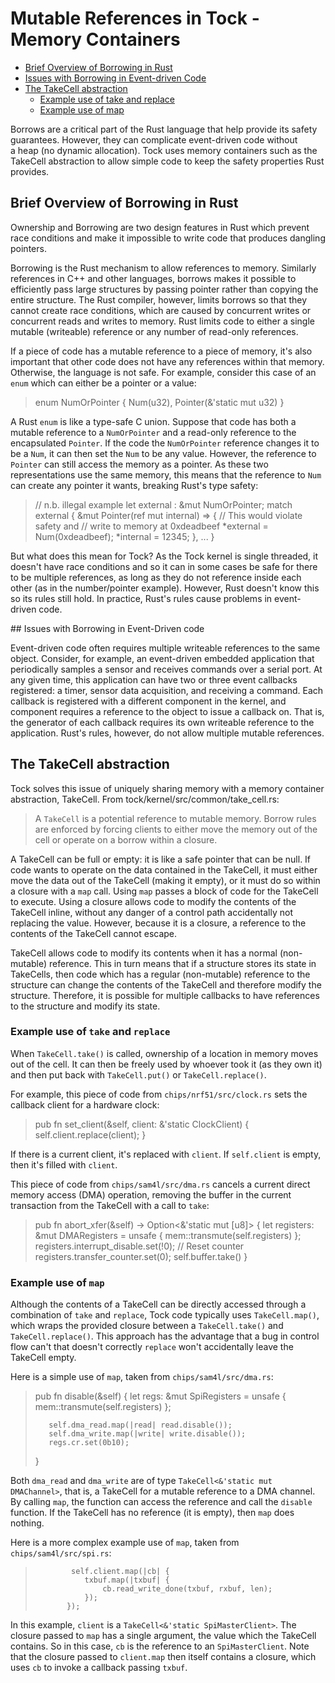 # Mutable References in Tock - Memory Containers

- [Brief Overview of Borrowing in Rust](#borrowing_overview)
- [Issues with Borrowing in Event-driven Code](#issues)
- [The TakeCell abstraction](#takecell)
  - [Example use of take and replace](#take_and_put_example)
  - [Example use of map](#map_example)

Borrows are a critical part of the Rust language that help provide its
safety guarantees. However, they can complicate event-driven code without  
a heap (no dynamic allocation). Tock uses memory containers
such as the TakeCell abstraction to allow simple code to keep
the safety properties Rust provides.

## <a href="#borrowing_overview"></a> Brief Overview of Borrowing in Rust 
Ownership and Borrowing are two design features in Rust which 
prevent race conditions and make it impossible to write code that produces
dangling pointers.

Borrowing is the Rust mechanism to allow references to
memory. Similarly references in C++ and other languages, borrows makes
it possible to efficiently pass large structures by passing pointer
rather than copying the entire structure.  The Rust compiler, however,
limits borrows so that they cannot create race conditions, which are
caused by concurrent writes or concurrent reads and writes to
memory. Rust limits code to either a single mutable (writeable)
reference or any number of read-only references.

If a piece of code has a mutable reference to a piece of memory, it's
also important that other code does not have any references within
that memory. Otherwise, the language is not safe. For example, consider
this case of an `enum` which can either be a pointer or a value:

>enum NumOrPointer {
>  Num(u32),
>  Pointer(&'static mut u32)
>}

A Rust `enum` is like a type-safe C union. Suppose that code has
both a mutable reference to a `NumOrPointer` and a read-only reference
to the encapsulated `Pointer`. If the code the `NumOrPointer` reference
changes it to be a `Num`, it can then set the `Num` to be any value.
However, the reference to `Pointer` can still access the memory as a
pointer. As these two representations use the same memory, this means
that the reference to `Num` can create any pointer it wants, breaking
Rust's type safety:

>  // n.b. illegal example
>  let external : &mut NumOrPointer;
>  match external {
>    &mut Pointer(ref mut internal) => {
>      // This would violate safety and
>      // write to memory at 0xdeadbeef
>      *external = Num(0xdeadbeef);
>      *internal = 12345;
>    },
>    ...
>  }

But what does this mean for Tock? As the Tock kernel is single
threaded, it doesn't have race conditions and so it can in some
cases be safe for there to be multiple references, as long as they
do not reference inside each other (as in the number/pointer example).
However, Rust doesn't know this so its rules still hold. In practice,
Rust's rules cause problems in event-driven code.

<a href="#issues"></a> ## Issues with Borrowing in Event-Driven code

Event-driven code often requires multiple writeable references to
the same object. Consider, for example, an event-driven embedded
application that periodically samples a sensor and receives commands
over a serial port. At any given time, this application can have two
or three event callbacks registered: a timer, sensor data acquisition,
and receiving a command. Each callback is registered with a different
component in the kernel, and component requires a reference to the
object to issue a callback on. That is, the generator of each callback
requires its own writeable reference to the application. Rust's
rules, however, do not allow multiple mutable references.

## <a href="#takecell"></a> The TakeCell abstraction

Tock solves this issue of uniquely sharing memory with a memory
container abstraction, TakeCell.
From tock/kernel/src/common/take_cell.rs:

> A `TakeCell` is a potential reference to mutable memory. Borrow rules are
> enforced by forcing clients to either move the memory out of the cell or
> operate on a borrow within a closure.

A TakeCell can be full or empty: it is like a safe pointer that can be
null. If code wants to operate on the data contained in the TakeCell,
it must either move the data out of the TakeCell (making it empty), or
it must do so within a closure with a `map` call. Using `map` passes a
block of code for the TakeCell to execute.  Using a closure allows
code to modify the contents of the TakeCell inline, without any danger
of a control path accidentally not replacing the value. However,
because it is a closure, a reference to the contents of the TakeCell
cannot escape.

TakeCell allows code to modify its contents when it has a normal
(non-mutable) reference. This in turn means that if a structure
stores its state in TakeCells, then code which has a regular
(non-mutable) reference to the structure can change the contents
of the TakeCell and therefore modify the structure. Therefore,
it is possible for multiple callbacks to have references to
the structure and modify its state.

### <a href="#take_and_put_example"></a> Example use of `take` and `replace`

When `TakeCell.take()` is called, ownership of a location in memory
moves out of the cell. It can then be freely used by whoever took it
(as they own it) and then put back with `TakeCell.put()` or
`TakeCell.replace()`.

For example, this piece of code from `chips/nrf51/src/clock.rs`
sets the callback client for a hardware clock:

>    pub fn set_client(&self, client: &'static ClockClient) {
>        self.client.replace(client);
>    }

If there is a current client, it's replaced with `client`. If
`self.client` is empty, then it's filled with `client`.

This piece of code from `chips/sam4l/src/dma.rs` cancels a
current direct memory access (DMA) operation, removing the
buffer in the current transaction from the TakeCell with a
call to `take`:

>    pub fn abort_xfer(&self) -> Option<&'static mut [u8]> {
>        let registers: &mut DMARegisters = unsafe { mem::transmute(self.registers) };
>        registers.interrupt_disable.set(!0);
>        // Reset counter
>        registers.transfer_counter.set(0);
>        self.buffer.take()
>    }


### <a href="#map_example"></a> Example use of `map`

Although the contents of a TakeCell can be directly accessed through
a combination of `take` and `replace`, Tock code typically uses
`TakeCell.map()`, which wraps the provided closure between a
`TakeCell.take()` and `TakeCell.replace()`. This approach has the
advantage that a bug in control flow can't that doesn't correctly
`replace` won't accidentally leave the TakeCell empty.

Here is a simple use of `map`, taken from `chips/sam4l/src/dma.rs`:

>    pub fn disable(&self) {
>        let regs: &mut SpiRegisters = unsafe { mem::transmute(self.registers) };
>
>        self.dma_read.map(|read| read.disable());
>        self.dma_write.map(|write| write.disable());
>        regs.cr.set(0b10);
>    }

Both `dma_read` and `dma_write` are of type `TakeCell<&'static mut DMAChannel>`,
that is, a TakeCell for a mutable reference to a DMA channel. By calling `map`,
the function can access the reference and call the `disable` function. If
the TakeCell has no reference (it is empty), then `map` does nothing.

Here is a more complex example use of `map`, taken from `chips/sam4l/src/spi.rs`:

>             self.client.map(|cb| {
>                txbuf.map(|txbuf| {
>                    cb.read_write_done(txbuf, rxbuf, len);
>                });
>            });

In this example, `client` is a `TakeCell<&'static SpiMasterClient>`.
The closure passed to `map` has a single argument, the value which the
TakeCell contains. So in this case, `cb` is the reference to an
`SpiMasterClient`. Note that the closure passed to `client.map` then
itself contains a closure, which uses `cb` to invoke a callback passing
`txbuf`.


